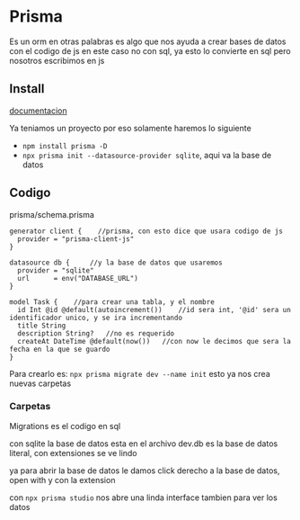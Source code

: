 # Prisma

Es un orm en otras palabras es algo que nos ayuda a crear bases de datos con el codigo de js en este caso no con sql, ya esto lo convierte en sql pero nosotros escribimos en js

## Install

[documentacion](https://www.prisma.io/docs/getting-started/quickstart)

Ya teniamos un proyecto por eso solamente haremos lo siguiente

- `npm install prisma -D`
- `npx prisma init --datasource-provider sqlite`, aqui va la base de datos


## Codigo

prisma/schema.prisma
```prisma
generator client {    //prisma, con esto dice que usara codigo de js
  provider = "prisma-client-js"
}

datasource db {     //y la base de datos que usaremos
  provider = "sqlite"
  url      = env("DATABASE_URL")
}

model Task {    //para crear una tabla, y el nombre
  id Int @id @default(autoincrement())    //id sera int, '@id' sera un identificador unico, y se ira incrementando
  title String
  description String?   //no es requerido
  createAt DateTime @default(now())   //con now le decimos que sera la fecha en la que se guardo
}
```

Para crearlo es: `npx prisma migrate dev --name init` esto ya nos crea nuevas carpetas

### Carpetas
Migrations es el codigo en sql

con sqlite la base de datos esta en el archivo dev.db es la base de datos literal, con extensiones se ve lindo

ya para abrir la base de datos le damos click derecho a la base de datos, open with y con la extension 

con `npx prisma studio` nos abre una linda interface tambien para ver los datos
